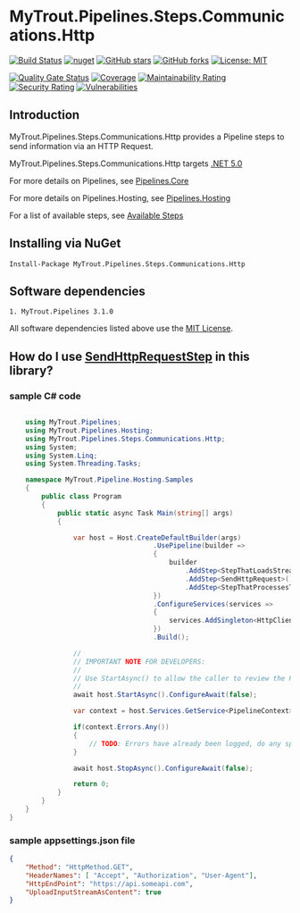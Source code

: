 # MyTrout.Pipelines.Steps.Communications.Http

[![Build Status](https://github.com/mytrout/Pipelines/actions/workflows/build-pipelines-steps-communications-http.yaml/badge.svg)](https://github.com/mytrout/Pipelines/actions/workflows/build-pipelines-steps-communications-http.yaml)
[![nuget](https://buildstats.info/nuget/MyTrout.Pipelines.Steps.Communications.Http?includePreReleases=true)](https://www.nuget.org/packages/MyTrout.Pipelines.Steps.Communications.Http/)
[![GitHub stars](https://img.shields.io/github/stars/mytrout/Pipelines.svg)](https://github.com/mytrout/Pipelines/stargazers)
[![GitHub forks](https://img.shields.io/github/forks/mytrout/Pipelines.svg)](https://github.com/mytrout/Pipelines/network)
[![License: MIT](https://img.shields.io/github/license/mytrout/Pipelines.svg)](https://licenses.nuget.org/MIT)

[![Quality Gate Status](https://sonarcloud.io/api/project_badges/measure?project=Pipelines.Steps.Communications.Http&metric=alert_status)](https://sonarcloud.io/dashboard?id=Pipelines.Steps.Communications.Http)
[![Coverage](https://sonarcloud.io/api/project_badges/measure?project=Pipelines.Steps.Communications.Http&metric=coverage)](https://sonarcloud.io/dashboard?id=Pipelines.Steps.Communications.Http)
[![Maintainability Rating](https://sonarcloud.io/api/project_badges/measure?project=Pipelines.Steps.Communications.Http&metric=sqale_rating)](https://sonarcloud.io/dashboard?id=Pipelines.Steps.Communications.Http)
[![Security Rating](https://sonarcloud.io/api/project_badges/measure?project=Pipelines.Steps.Communications.Http&metric=security_rating)](https://sonarcloud.io/dashboard?id=Pipelines.Steps.Communications.Http)
[![Vulnerabilities](https://sonarcloud.io/api/project_badges/measure?project=Pipelines.Steps.Communications.Http&metric=vulnerabilities)](https://sonarcloud.io/dashboard?id=Pipelines.Steps.Communications.Http)

## Introduction

MyTrout.Pipelines.Steps.Communications.Http provides a Pipeline steps to send information via an HTTP Request.

MyTrout.Pipelines.Steps.Communications.Http targets [.NET 5.0](https://dotnet.microsoft.com/download/dotnet/5.0)

For more details on Pipelines, see [Pipelines.Core](../../Core/README.md)

For more details on Pipelines.Hosting, see [Pipelines.Hosting](../../Hosting/README.md)

For a list of available steps, see [Available Steps](../)

## Installing via NuGet

    Install-Package MyTrout.Pipelines.Steps.Communications.Http

## Software dependencies

    1. MyTrout.Pipelines 3.1.0

All software dependencies listed above use the [MIT License](https://licenses.nuget.org/MIT).

## How do I use [SendHttpRequestStep](./src/SendHttpRequestStep.cs) in this library?

### sample C# code

```csharp

    using MyTrout.Pipelines;
    using MyTrout.Pipelines.Hosting;
    using MyTrout.Pipelines.Steps.Communications.Http;
    using System;
    using System.Linq;
    using System.Threading.Tasks;

    namespace MyTrout.Pipeline.Hosting.Samples
    {
        public class Program
        {
            public static async Task Main(string[] args)
            {

                var host = Host.CreateDefaultBuilder(args)
                                    .UsePipeline(builder => 
                                    {
                                        builder
                                            .AddStep<StepThatLoadsStream>()
                                            .AddStep<SendHttpRequest>()
                                            .AddStep<StepThatProcessesTheStream>();
                                    })
                                    .ConfigureServices(services => 
                                    {
                                        services.AddSingleton<HttpClient>(new HttpClient());
                                    })
                                    .Build();

                //
                // IMPORTANT NOTE FOR DEVELOPERS:
                // 
                // Use StartAsync() to allow the caller to review the PipelineContext after execution.
                //
                await host.StartAsync().ConfigureAwait(false);

                var context = host.Services.GetService<PipelineContext>();

                if(context.Errors.Any())
                {
                    // TODO: Errors have already been logged, do any special error processing here.
                }

                await host.StopAsync().ConfigureAwait(false);

                return 0;
            }
        }
    }
}

```
### sample appsettings.json file

```json
{
    "Method": "HttpMethod.GET",
    "HeaderNames": [ "Accept", "Authorization", "User-Agent"],
    "HttpEndPoint": "https://api.someapi.com",
    "UploadInputStreamAsContent": true
}
```